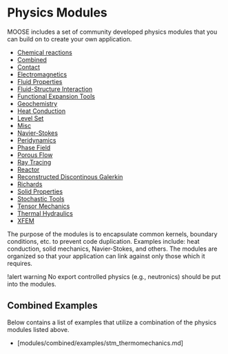# Physics Modules

MOOSE includes a set of community developed physics modules that you can build on to create your own
application.

- [Chemical reactions](modules/chemical_reactions/index.md)
- [Combined](modules/combined/index.md)
- [Contact](modules/contact/index.md)
- [Electromagnetics](modules/electromagnetics/index.md)
- [Fluid Properties](modules/fluid_properties/index.md)
- [Fluid-Structure Interaction](modules/fsi/index.md)
- [Functional Expansion Tools](modules/functional_expansion_tools/index.md)
- [Geochemistry](modules/geochemistry/index.md)
- [Heat Conduction](modules/heat_conduction/index.md)
- [Level Set](modules/level_set/index.md)
- [Misc](modules/misc/index.md)
- [Navier-Stokes](modules/navier_stokes/index.md)
- [Peridynamics](modules/peridynamics/index.md)
- [Phase Field](modules/phase_field/index.md)
- [Porous Flow](modules/porous_flow/index.md)
- [Ray Tracing](modules/ray_tracing/index.md)
- [Reactor](modules/reactor/index.md)
- [Reconstructed Discontinous Galerkin](modules/rdg/index.md)
- [Richards](modules/richards/index.md)
- [Solid Properties](modules/solid_properties/index.md)
- [Stochastic Tools](modules/stochastic_tools/index.md)
- [Tensor Mechanics](modules/tensor_mechanics/index.md)
- [Thermal Hydraulics](modules/thermal_hydraulics/index.md)
- [XFEM](modules/xfem/index.md)

The purpose of the modules is to encapsulate common kernels, boundary conditions, etc. to prevent
code duplication.  Examples include: heat conduction, solid mechanics, Navier-Stokes, and others. The
modules are organized so that your application can link against only those which it requires.

!alert warning
No export controlled physics (e.g., neutronics) should be put into the modules.

## Combined Examples

Below contains a list of examples that utilize a combination of the physics modules listed above.

- [modules/combined/examples/stm_thermomechanics.md]
